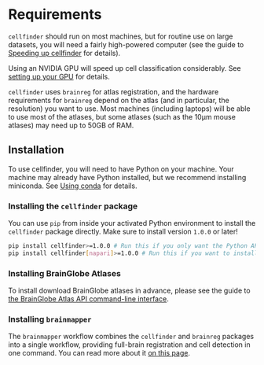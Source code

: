 # Requirements

`cellfinder` should run on most machines, but for routine use on large datasets, you will need a fairly high-powered computer (see the guide to [Speeding up cellfinder](/documentation/cellfinder/troubleshooting/speed-up) for details).

Using an NVIDIA GPU will speed up cell classification considerably.
See [setting up your GPU](/documentation/setting-up/gpu) for details.

`cellfinder` uses `brainreg` for atlas registration, and the hardware requirements for `brainreg` depend on the atlas (and in particular, the resolution) you want to use.
Most machines (including laptops) will be able to use most of the atlases, but some atlases (such as the 10&mu;m mouse atlases) may need up to 50GB of RAM.

## Installation

To use cellfinder, you will need to have Python on your machine.
Your machine may already have Python installed, but we recommend installing miniconda.
See [Using conda](/documentation/setting-up/conda) for details.

### Installing the `cellfinder` package

You can use `pip` from inside your activated Python environment to install the `cellfinder` package directly.
Make sure to install version `1.0.0` or later!

```bash
pip install cellfinder>=1.0.0 # Run this if you only want the Python API (for use in scripts)
pip install cellfinder[napari]>=1.0.0 # Run this if you want to install the API and the napari plugin
```

### Installing BrainGlobe Atlases

To install download BrainGlobe atlases in advance, please see the guide to [the BrainGlobe Atlas API command-line interface](/documentation/bg-atlasapi/usage/command-line-interface).

### Installing `brainmapper`

The `brainmapper` workflow combines the `cellfinder` and `brainreg` packages into a single workflow, providing full-brain registration and cell detection in one command.
You can read more about it [on this page](../brainglobe-workflows/brainmapper/index.md).
